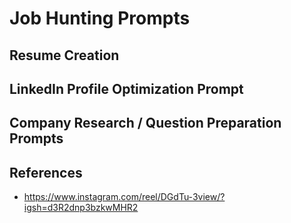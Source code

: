 # Job Hunting Prompts

## Resume Creation

## LinkedIn Profile Optimization Prompt

## Company Research / Question Preparation Prompts


## References
* https://www.instagram.com/reel/DGdTu-3view/?igsh=d3R2dnp3bzkwMHR2